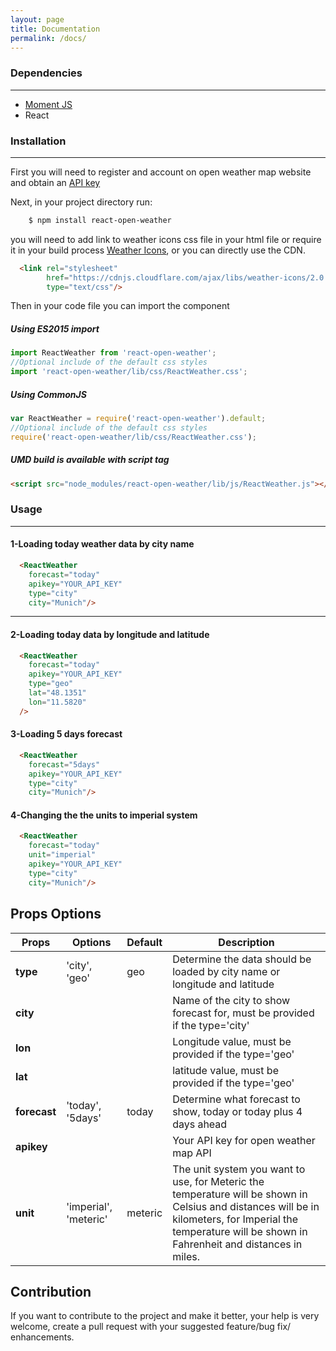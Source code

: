 ```yaml
---
layout: page
title: Documentation
permalink: /docs/
---
```


### Dependencies
-------------
- [Moment JS](https://momentjs.com/)
- React

### Installation
-------------
First you will need to register and account on open weather map website and obtain an [API key](https://www.apixu.com/pricing.aspx)

Next, in your project directory run:
```sh
    $ npm install react-open-weather
```
you will need to add link to weather icons css file in your html file or require it in your build process
[Weather Icons](https://erikflowers.github.io/weather-icons/), or you can directly use the CDN.

```html
  <link rel="stylesheet" 
        href="https://cdnjs.cloudflare.com/ajax/libs/weather-icons/2.0.9/css/weather-icons.min.css" 
        type="text/css"/>
```

Then in your code file you can import the component
##### Using ES2015 import
```js
import ReactWeather from 'react-open-weather';
//Optional include of the default css styles 
import 'react-open-weather/lib/css/ReactWeather.css';
```
##### Using CommonJS
```js
var ReactWeather = require('react-open-weather').default;
//Optional include of the default css styles 
require('react-open-weather/lib/css/ReactWeather.css');
```

##### UMD build is available with script tag
```html
<script src="node_modules/react-open-weather/lib/js/ReactWeather.js"></script>
```

### Usage
-------------

#### 1-Loading today weather data by city name
```html
  <ReactWeather
    forecast="today"
    apikey="YOUR_API_KEY"
    type="city"
    city="Munich"/>
```

----------

#### 2-Loading today data by longitude and latitude
```html
  <ReactWeather
    forecast="today"  
    apikey="YOUR_API_KEY"
    type="geo"
    lat="48.1351"
    lon="11.5820"
  />
```

#### 3-Loading 5 days forecast 
```html
  <ReactWeather
    forecast="5days"
    apikey="YOUR_API_KEY"
    type="city"
    city="Munich"/>
```

#### 4-Changing the the units to imperial system
```html
  <ReactWeather
    forecast="today"
    unit="imperial"
    apikey="YOUR_API_KEY"
    type="city"
    city="Munich"/>
```

## Props Options

| Props        | Options               | Default | Description                                                                |
|--------------|-----------------------|---------|----------------------------------------------------------------------------|
| **type**     | 'city', 'geo'         | geo     | Determine the data should be loaded by city name or longitude and latitude |
| **city**     |                       |         | Name of the city to show forecast for, must be provided if the type='city'|
| **lon**      |                       |         | Longitude value, must be provided if the type='geo' |
| **lat**      |                       |         | latitude value, must be provided if the type='geo'  |
| **forecast** | 'today', '5days'      | today   | Determine what forecast to show, today or today plus 4 days ahead |
| **apikey**   |                       |         | Your API key for open weather map API |
| **unit**     | 'imperial', 'meteric' | meteric | The unit system you want to use, for Meteric the temperature will be shown in Celsius and distances will be in kilometers, for Imperial the temperature will be shown in Fahrenheit and distances in miles. |

## Contribution
If you want to contribute to the project and make it better, your help is very welcome, create a pull request with your suggested feature/bug fix/ enhancements.
